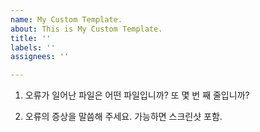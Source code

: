```yaml
---
name: My Custom Template.
about: This is My Custom Template.
title: ''
labels: ''
assignees: ''

---
```


1. 오류가 일어난 파일은 어떤 파일입니까? 또 몇 번 째 줄입니까?

2. 오류의 증상을 말씀해 주세요. 가능하면 스크린샷 포함.

